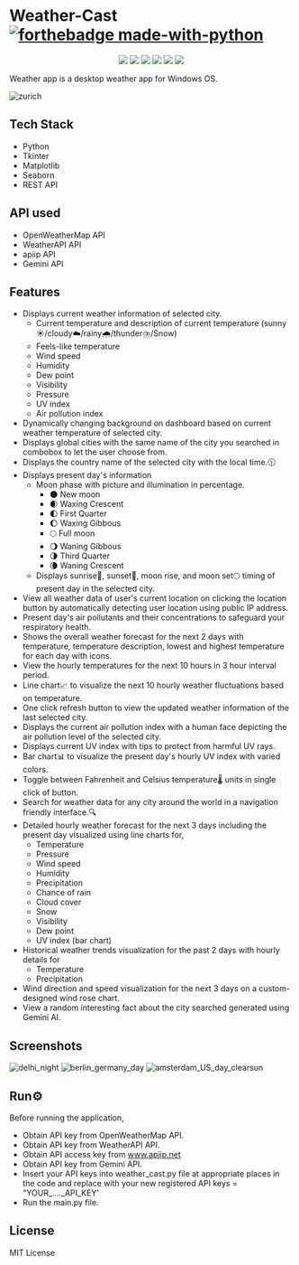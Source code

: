 # Weather-Cast    [![forthebadge made-with-python](http://ForTheBadge.com/images/badges/made-with-python.svg)](https://www.python.org/)
<p align="center">
  <img src="https://api.visitorbadge.io/api/visitors?path=https%3A%2F%2Fgithub.com%2Freshmaharidhas%2FWeather-Cast&labelColor=%23000000&countColor=%2300ff00&style=plastic&labelStyle=none"/>
  <img src="https://img.shields.io/github/watchers/reshmaharidhas/Weather-Cast"/>
  <img src="https://img.shields.io/github/languages/top/reshmaharidhas/Weather-Cast?labelColor=%23000000"/>
  <img src="https://img.shields.io/github/v/release/reshmaharidhas/Weather-Cast"/>
  <img src="https://img.shields.io/github/release-date/reshmaharidhas/Weather-Cast"/>
  <img src="https://img.shields.io/github/license/reshmaharidhas/Weather-Cast?labelColor=%23000000"/>
</p>
Weather app is a desktop weather app for Windows OS.

![zurich](https://github.com/user-attachments/assets/53dd2e8a-e12d-402b-83a2-ee28ba930196)



## Tech Stack
- Python
- Tkinter
- Matplotlib
- Seaborn
- REST API

## API used
- OpenWeatherMap API
- WeatherAPI API
- apiip API
- Gemini API
  
## Features
- Displays current weather information of selected city.
  - Current temperature and description of current temperature (sunny☀️/cloudy☁️/rainy🌧️/thunder⛈️/Snow)
  - Feels-like temperature
  - Wind speed
  - Humidity
  - Dew point
  - Visibility
  - Pressure
  - UV index
  - Air pollution index
- Dynamically changing background on dashboard based on current weather temperature of selected city.
- Displays global cities with the same name of the city you searched in combobox to let the user choose from.
- Displays the country name of the selected city with the local time.🕦
- Displays present day's information
  - Moon phase with picture and illumination in percentage.
    - 🌑 New moon
    - 🌒 Waxing Crescent
    - 🌓 First Quarter
    - 🌔 Waxing Gibbous
    - 🌕 Full moon
    - 🌖 Waning Gibbous
    - 🌗 Third Quarter
    - 🌘 Waning Crescent
  - Displays sunrise🌅, sunset🌇, moon rise, and moon set🌕 timing of present day in the selected city.
- View all weather data of user's current location on clicking the location button by automatically detecting user location using public IP address.
- Present day's air pollutants and their concentrations to safeguard your respiratory health.
- Shows the overall weather forecast for the next 2 days with temperature, temperature description, lowest and highest temperature for each day with icons.
- View the hourly temperatures for the next 10 hours in 3 hour interval period.
- Line chart📈 to visualize the next 10 hourly weather fluctuations based on temperature.
- One click refresh button to view the updated weather information of the last selected city.
- Displays the current air pollution index with a human face depicting the air pollution level of the selected city.
- Displays current UV index with tips to protect from harmful UV rays.
- Bar chart📊 to visualize the present day's hourly UV index with varied colors.
- Toggle between Fahrenheit and Celsius temperature🌡️ units in single click of button.
- Search for weather data for any city around the world in a navigation friendly interface.🔍
- Detailed hourly weather forecast for the next 3 days including the present day visualized using line charts for,
  - Temperature
  - Pressure
  - Wind speed
  - Humidity
  - Precipitation
  - Chance of rain
  - Cloud cover
  - Snow
  - Visibility
  - Dew point
  - UV index (bar chart)
- Historical weather trends visualization for the past 2 days with hourly details for
  - Temperature
  - Precipitation
- Wind direction and speed visualization for the next 3 days on a custom-designed wind rose chart.
- View a random interesting fact about the city searched generated using Gemini AI.

## Screenshots
![delhi_night](https://github.com/user-attachments/assets/544e62a4-170f-4785-9ee4-1e493ca00519)
![berlin_germany_day](https://github.com/user-attachments/assets/c432070c-1f51-4195-8e27-d5a8e531f4e4)
![amsterdam_US_day_clearsun](https://github.com/user-attachments/assets/45443c13-78a4-4c7d-9189-7e6286150918)

## Run⚙️
Before running the application,
- Obtain API key from OpenWeatherMap API.
- Obtain API key from WeatherAPI API.
- Obtain API access key from www.apiip.net
- Obtain API key from Gemini API.
- Insert your API keys into weather_cast.py file at appropriate places in the code and replace with your new registered API keys = "YOUR_...._API_KEY'
- Run the main.py file.

## License
MIT License
